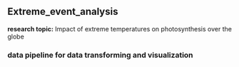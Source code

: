 ## Extreme_event_analysis
**research topic:** Impact of extreme temperatures on photosynthesis over the globe
### data pipeline for data transforming and visualization
